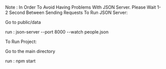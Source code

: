 Note : In Order To Avoid Having Problems With JSON Server. Please Wait 1-2 Second Between Sending Requests
To Run JSON Server:


Go to public/data

run : json-server --port 8000 --watch people.json



To Run Project:

Go to the main directory

run : npm start
